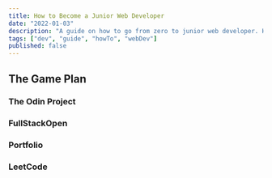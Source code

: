 ```yaml
---
title: How to Become a Junior Web Developer
date: "2022-01-03"
description: "A guide on how to go from zero to junior web developer. Having gone through the journey myself this is what I would do if I had to do it over again."
tags: ["dev", "guide", "howTo", "webDev"]
published: false
---
```


## The Game Plan

### The Odin Project

### FullStackOpen

### Portfolio

### LeetCode
